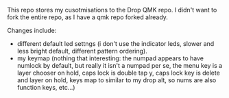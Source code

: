 This repo stores my cusotmisations to the Drop QMK repo. I didn't want to fork the entire repo, as I have a qmk repo forked already.

Changes include:
 - different default led settngs (i don't use the indicator leds, slower and less bright default, different pattern ordering).
  - my keymap (nothing that interesting: the numpad appears to have numlock by default, but really it isn't a numpad per se, the menu key is a layer chooser on hold, caps lock is double tap y, caps lock key is delete and layer on hold, keys map to similar to my drop alt, so nums are also function keys, etc...)

